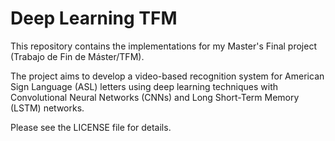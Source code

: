 # Deep Learning TFM

This repository contains the implementations for my Master's Final project (Trabajo de Fin de Máster/TFM).

The project aims to develop a video-based recognition system for American Sign Language (ASL) letters using deep learning techniques with Convolutional Neural Networks (CNNs) and Long Short-Term Memory (LSTM) networks.

Please see the LICENSE file for details.
